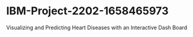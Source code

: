 # IBM-Project-2202-1658465973
Visualizing and Predicting Heart Diseases with an Interactive Dash Board
